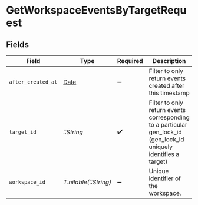 # GetWorkspaceEventsByTargetRequest


## Fields

| Field                                                                                                             | Type                                                                                                              | Required                                                                                                          | Description                                                                                                       |
| ----------------------------------------------------------------------------------------------------------------- | ----------------------------------------------------------------------------------------------------------------- | ----------------------------------------------------------------------------------------------------------------- | ----------------------------------------------------------------------------------------------------------------- |
| `after_created_at`                                                                                                | [Date](https://ruby-doc.org/stdlib-2.6.1/libdoc/date/rdoc/Date.html)                                              | :heavy_minus_sign:                                                                                                | Filter to only return events created after this timestamp                                                         |
| `target_id`                                                                                                       | *::String*                                                                                                        | :heavy_check_mark:                                                                                                | Filter to only return events corresponding to a particular gen_lock_id (gen_lock_id uniquely identifies a target) |
| `workspace_id`                                                                                                    | *T.nilable(::String)*                                                                                             | :heavy_minus_sign:                                                                                                | Unique identifier of the workspace.                                                                               |